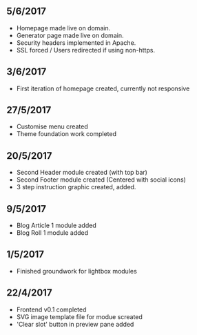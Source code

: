 ## 5/6/2017
- Homepage made live on domain.
- Generator page made live on domain.
- Security headers implemented in Apache.
- SSL forced / Users redirected if using non-https.

## 3/6/2017
- First iteration of homepage created, currently not responsive

## 27/5/2017
- Customise menu created
- Theme foundation work completed

## 20/5/2017
- Second Header module created (with top bar)
- Second Footer module created (Centered with social icons)
- 3 step instruction graphic created, added.

## 9/5/2017
- Blog Article 1 module added
- Blog Roll 1 module added

## 1/5/2017
- Finished groundwork for lightbox modules

## 22/4/2017
- Frontend v0.1 completed
- SVG image template file for modue screated
- 'Clear slot' button in preview pane added
